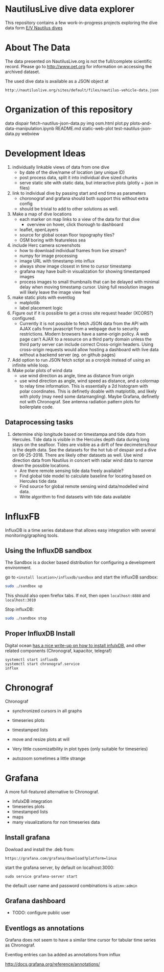 
# NautilusLive dive data explorer


This repository contains a few work-in-progress projects exploring the dive data form [E/V Nautilus dives](http://nautiluslive.org)

# About The Data

The data presented on NautilusLive.org is not the
full/complete scientific record. Please go to http://www.oet.org for
information on accessing the archived dataset.

The used dive data is available as a JSON object at

```
http://nautiluslive.org/sites/default/files/nautilus-vehicle-data.json
```

# Organization of this repository

data
dispair
fetch-nautilus-json-data.py
img
osm.html
plot.py
plots-and-data-manipulation.ipynb
README.md
static-web-plot
test-nautilus-json-data.py
webview



# Development Ideas


1. individually linkable views of data from one dive
    - by date of the dive/name of location (any unique ID)
    - post process data, split it into individual dive sized chunks
    - serve static site with static data, but interactive plots (plotly + json in files)
2. link to individual dive by passing start and end time as parameters
    - choronograf and grafana should both support this without extra config
    - should be trivial to add to other solutions as well.
3. Make a map of dive locations
    - each marker on map links to a view of the data for that dive
        - overview on hover, click thorough to dashboard
    - leaflet, openLayers
    - source for global ocean floor topography tiles?
    - OSM boring with featureless sea
4. include Herc camera screenshots
    - how to download individual frames from live stream?
    - numpy for image processing
    - image URL with timestamp into influx
    - always show image closest in time to cursor timestamp
    - grafana may have built-in visualization for showing timestamped images
    - process images to small thumbnails that can be delayed with minimal delay when moving timestamp cursor. Using full resolution images will likely leave the image view feel
5. make static plots with eventlog
    - matplotlib
    - label placement logic
6. Figure out if it is possible to get a cross site request header (XCORS?) configured.
    - Currently it is not possible to fetch JSON data from the API with AJAX calls from javascript from a webpage due to security restrictions. Modern browsers have a same-origin policy. A web page can't AJAX to a resource on a third party domain unless the third party server can include correct Cross-origin headers.
    Using cross-origin requests would allow hosting a dashboard with live data without a backend server (eg. on github pages)
7. Add option to run JSON fetch sctipt as a cronjob instead of using an infinite while loop.
8. Make polar plots of wind data
    - use wind direction as angle, time as distance from origin
    - use wind direction as angle, wind speed as distance, and a colormap to relay time information. This is essentially a 2d histogram with polar coordinates. This is definetly doable with matplotlib, and likely with plotly (may need some datamangling). Maybe Grafana, definetly not with Chronograf. See antenna radiation pattern plots for boilerplate code.

## Dataprocessing tasks


1. determine ship longitude based on timestampa and tide data from Hercules. Tide data is visible in the Hercules depth data during long stays on the seafloor. Tides are visible as a dirft of few decimeters/hour is the depth data. See the datasets for the hot tub of despair and a dive on 06-25-2018. There are likely other datasets as well. Use wind direction data from Nautilus in concert with radar wind data to narrow down the possible locations.
    - Are there remote sensing tide data freely available?
    - Find global tide model to calculate baseline for locating based on Hercules tide data
    - Find source for global remote sensing wind data/modelled wind data.
    - Write algorithm to find datasets with tide data available





# InfluxFB

InfluxDB is a time series database that allows easy integration with several monitoring/graphing tools.


## Using the InfluxDB sandbox

The Sandbox is a docker based distribution for configuring a development environment.

go to `<install location>/influxdb/sandbox` and start the influxDB sandbox:

```bash
sudo ./sandbox up
```

This should also open firefox tabs. If not, then open `localhost:8888` and `localhost:3010`

Stop influxDB:

```bash
sudo ./sandbox stop
```


## Proper InfluxDB Install


Digital ocean [has a nice write-up on how to install infulxDB](https://www.digitalocean.com/community/tutorials/how-to-monitor-system-metrics-with-the-tick-stack-on-ubuntu-16-04), and other related components (Chronograf, kapacitor, telegraf)


```
systemctl start influxdb
systemctl start chronograf.service
influx
```

# Chronograf

Chronograf

- synchronized cursors in all graphs
- timeseries plots
- timestamped lists
- move and resize plots at will


- Very little cusomizatbility in plot types (only suitable for timeseries)
- autozoom sometimes a little strange


# Grafana

A more full-featured alternative to Chronograf.

- InfulxDB integration
- timeseries plots
- timestamped lists
- maps
- many visualizations for non timeseries data

## Install grafana

Dowload and install the .deb from:

```
https://grafana.com/grafana/download?platform=linux
```

start the grafana server, by default on localhost:3000:
```
sudo service grafana-server start
```

the default user name and password combinations is `adimn:admin`




## Grafana dashboard

- TODO: configure public user


## Eventlogs as annotations

Grafana does not seem to have a similar time cursor for tabular time series as Chronograf.

Eventlog entries can ba added as annotations from influx

http://docs.grafana.org/reference/annotations/
